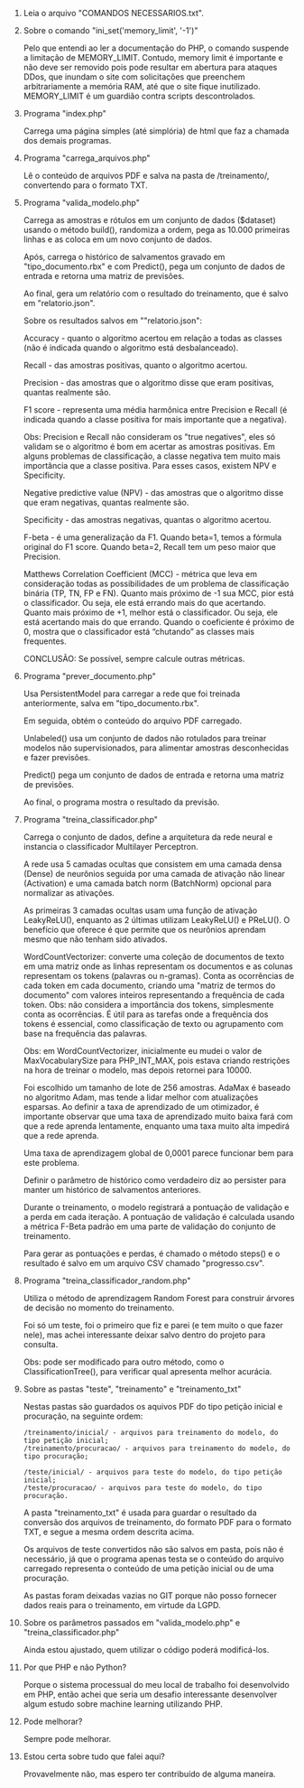 1) Leia o arquivo "COMANDOS NECESSARIOS.txt".

2) Sobre o comando "ini_set('memory_limit', '-1')"

    Pelo que entendi ao ler a documentação do PHP,
    o comando suspende a limitação de MEMORY_LIMIT.
    Contudo, memory limit é importante e não deve ser removido pois pode
    resultar em abertura para ataques DDos, que inundam o site com
    solicitações que preenchem arbitrariamente a memória RAM,
    até que o site fique inutilizado.
    MEMORY_LIMIT é um guardião contra scripts descontrolados.

3) Programa "index.php"

    Carrega uma página simples (até simplória) de html que faz a chamada dos demais programas.

4) Programa "carrega_arquivos.php"

    Lê o conteúdo de arquivos PDF e salva na pasta de /treinamento/, convertendo
    para o formato TXT.

5) Programa "valida_modelo.php"

    Carrega as amostras e rótulos em um conjunto de dados ($dataset)
    usando o método build(), randomiza a ordem, pega as 10.000 primeiras linhas
    e as coloca em um novo conjunto de dados.

    Após, carrega o histórico de salvamentos gravado em "tipo_documento.rbx"
    e com Predict(), pega um conjunto de dados de entrada e retorna
    uma matriz de previsões.

    Ao final, gera um relatório com o resultado do treinamento, que é salvo em "relatorio.json".

    Sobre os resultados salvos em ""relatorio.json":

    Accuracy - quanto o algoritmo acertou em relação a todas as classes
               (não é indicada quando o algoritmo está desbalanceado).

    Recall - das amostras positivas, quanto o algoritmo acertou.

    Precision - das amostras que o algoritmo disse que eram positivas,
                quantas realmente são.

    F1 score - representa uma média harmônica entre Precision e Recall
               (é indicada quando a classe positiva for mais importante que a negativa).

    Obs: Precision e Recall não consideram os "true negatives", eles só validam
         se o algoritmo é bom em acertar as amostras positivas. Em alguns problemas de classificação,
         a classe negativa tem muito mais importância que a classe positiva.
         Para esses casos, existem NPV e Specificity.

    Negative predictive value (NPV) - das amostras que o algoritmo disse que eram negativas,
                                      quantas realmente são.

    Specificity - das amostras negativas, quantas o algoritmo acertou.

    F-beta - é uma generalização da F1. Quando beta=1, temos a fórmula original do F1 score.
             Quando beta=2, Recall tem um peso maior que Precision.

    Matthews Correlation Coefficient (MCC) - métrica que leva em consideração
          todas as possibilidades de um problema de classificação binária (TP, TN, FP e FN).
          Quanto mais próximo de -1 sua MCC, pior está o classificador. Ou seja, ele está errando mais do que acertando.
          Quanto mais próximo de +1, melhor está o classificador. Ou seja, ele está acertando mais do que errando.
          Quando o coeficiente é próximo de 0, mostra que o classificador está “chutando” as classes mais frequentes.

    CONCLUSÃO: Se possível, sempre calcule outras métricas.

6) Programa "prever_documento.php"

    Usa PersistentModel para carregar a rede que foi treinada anteriormente,
    salva em "tipo_documento.rbx".

    Em seguida, obtém o conteúdo do arquivo PDF carregado.

    Unlabeled() usa um conjunto de dados não rotulados para treinar
    modelos não supervisionados, para alimentar amostras desconhecidas
    e fazer previsões.

    Predict() pega um conjunto de dados de entrada e retorna uma matriz de previsões.

    Ao final, o programa mostra o resultado da previsão.

7) Programa "treina_classificador.php"

    Carrega o conjunto de dados, define a arquitetura da rede neural e instancia o classificador
    Multilayer Perceptron.

    A rede usa 5 camadas ocultas que consistem em uma camada densa (Dense) de neurônios seguida
    por uma camada de ativação não linear (Activation) e uma camada
    batch norm (BatchNorm) opcional para normalizar as ativações.

    As primeiras 3 camadas ocultas usam uma função de ativação LeakyReLU(),
    enquanto as 2 últimas utilizam LeakyReLU() e PReLU().
    O benefício que oferece é que permite
    que os neurônios aprendam mesmo que não tenham sido ativados.

    WordCountVectorizer: converte uma coleção de documentos de texto em uma matriz
    onde as linhas representam os documentos e as colunas representam os tokens
    (palavras ou n-gramas). Conta as ocorrências de cada token em cada documento,
    criando uma "matriz de termos do documento" com valores inteiros representando
    a frequência de cada token. Obs: não considera a importância dos tokens,
    simplesmente conta as ocorrências. É útil para as tarefas onde a frequência dos tokens
    é essencial, como classificação de texto ou agrupamento com base na frequência das palavras.

    Obs: em WordCountVectorizer, inicialmente eu mudei o valor de MaxVocabularySize para PHP_INT_MAX,
    pois estava criando restrições na hora de treinar o modelo, mas depois retornei para 10000.

    Foi escolhido um tamanho de lote de 256 amostras.
    AdaMax é baseado no algoritmo Adam, mas tende a lidar melhor
    com atualizações esparsas. Ao definir a taxa de aprendizado de um otimizador,
    é importante observar que uma taxa de aprendizado muito baixa fará com que a rede
    aprenda lentamente, enquanto uma taxa muito alta impedirá que a rede aprenda.

    Uma taxa de aprendizagem global de 0,0001 parece funcionar bem para este problema.

    Definir o parâmetro de histórico como verdadeiro diz ao persister para manter
    um histórico de salvamentos anteriores.

    Durante o treinamento, o modelo registrará a pontuação de validação e a perda
    em cada iteração. A pontuação de validação é calculada usando a métrica F-Beta padrão
    em uma parte de validação do conjunto de treinamento.

    Para gerar as pontuações e perdas, é chamado o método steps() e o resultado é salvo
    em um arquivo CSV chamado "progresso.csv".

9) Programa "treina_classificador_random.php"

    Utiliza o método de aprendizagem Random Forest para
    construir árvores de decisão no momento do treinamento.

    Foi só um teste, foi o primeiro que fiz e parei (e tem muito o que fazer nele), mas achei interessante deixar salvo dentro
    do projeto para consulta.

    Obs: pode ser modificado para outro método, como o ClassificationTree(),
    para verificar qual apresenta melhor acurácia.

10) Sobre as pastas "teste", "treinamento" e "treinamento_txt"

    Nestas pastas são guardados os aquivos PDF do tipo petição inicial e procuração,
    na seguinte ordem:

        /treinamento/inicial/ - arquivos para treinamento do modelo, do tipo petição inicial;
        /treinamento/procuracao/ - arquivos para treinamento do modelo, do tipo procuração;

        /teste/inicial/ - arquivos para teste do modelo, do tipo petição inicial;
        /teste/procuracao/ - arquivos para teste do modelo, do tipo procuração.

    A pasta "treinamento_txt" é usada para guardar o resultado da conversão dos arquivos
    de treinamento, do formato PDF para o formato TXT, e segue a mesma ordem descrita acima.

    Os arquivos de teste convertidos não são salvos em pasta, pois não é necessário,
    já que o programa apenas testa se o conteúdo do arquivo carregado
    representa o conteúdo de uma petição inicial ou de uma procuração.

    As pastas foram deixadas vazias no GIT porque não posso fornecer dados reais para o treinamento,
    em virtude da LGPD.

11) Sobre os parâmetros passados em "valida_modelo.php" e "treina_classificador.php"

    Ainda estou ajustado, quem utilizar o código poderá modificá-los.

12) Por que PHP e não Python?

    Porque o sistema processual do meu local de trabalho foi desenvolvido em PHP,
    então achei que seria um desafio interessante desenvolver algum estudo sobre
    machine learning utilizando PHP.

13) Pode melhorar?

    Sempre pode melhorar.

14) Estou certa sobre tudo que falei aqui?

    Provavelmente não, mas espero ter contribuído de alguma maneira.
